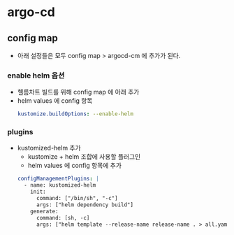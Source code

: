 # argo-cd

## config map

- 아래 설정들은 모두 config map > argocd-cm 에 추가가 된다.

### enable helm 옵션

- 헬름차트 빌드를 위해 config map 에 아래 추가
- helm values 에 config 항목
  ```yaml
  kustomize.buildOptions: --enable-helm
  ```

### plugins

- kustomized-helm 추가
  - kustomize + helm 조합에 사용할 플러그인
  - helm values 에 config 항목에 추가
  ```yaml
  configManagementPlugins: |
    - name: kustomized-helm
      init:
        command: ["/bin/sh", "-c"]
        args: ["helm dependency build"]
      generate:
        command: [sh, -c]
        args: ["helm template --release-name release-name . > all.yaml && kustomize build"]
  ```

